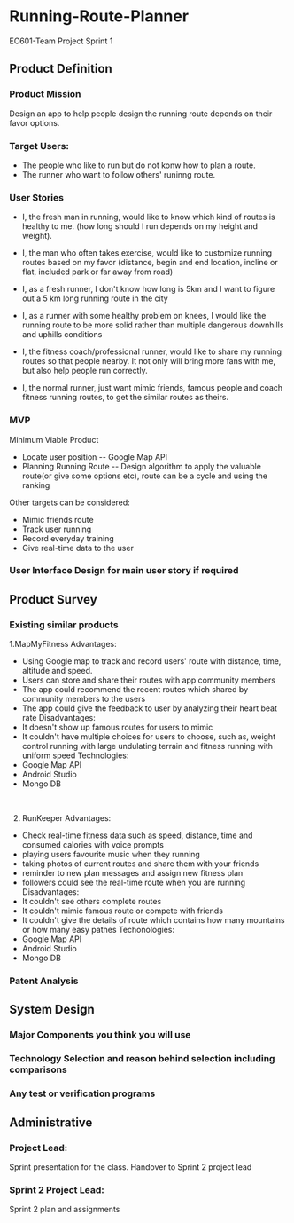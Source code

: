 # Running-Route-Planner
EC601-Team Project
Sprint 1

## Product Definition
### Product Mission
Design an app to help people design the running route depends on their favor options. 

### Target Users:
- The people who like to run but do not konw how to plan a route.
- The runner who want to follow others' runinng route.

### User Stories
- I, the fresh man in running, would like to know which kind of routes is healthy to me. (how long should I run depends on my height and weight).

- I, the man who often takes exercise, would like to customize running routes based on my favor (distance, begin and end location, incline or flat, included park or far away from road)

- I, as a fresh runner, I don't know how long is 5km and I want to figure out a 5 km long running route in the city

- I, as a runner with some healthy problem on knees, I would like the running route to be more solid rather than multiple dangerous downhills and uphills conditions

- I, the fitness coach/professional runner, would like to share my running routes so that people nearby. It not only will bring more fans with me, but also help people run correctly.

- I, the normal runner, just want mimic friends,  famous people and coach fitness running routes, to get the similar routes as theirs.

### MVP
Minimum Viable Product
- Locate user position -- Google Map API
- Planning Running Route -- Design algorithm to apply the valuable route(or give some options etc), route can be a cycle and using the ranking

Other targets can be considered:
- Mimic friends route 
- Track user running
- Record everyday training
- Give real-time data to the user

### User Interface Design for main user story if required

## Product Survey

### Existing similar products
1.MapMyFitness
Advantages:
- Using Google map to track and record users' route with distance, time, altitude and speed.
- Users can store and share their routes with app community members
- The app could recommend the recent routes which shared by community members to the users
- The app could give the feedback to user by analyzing their heart beat rate
Disadvantages:
- It doesn't show up famous routes for users to mimic
- It couldn't have multiple choices for users to choose, such as, weight control running with large undulating terrain and fitness running with uniform speed
Technologies:
- Google Map API
- Android Studio
- Mongo DB
<br>

2. RunKeeper
Advantages:
- Check real-time fitness data such as speed, distance, time and consumed calories with voice prompts
- playing users favourite music when they running
- taking photos of current routes and share them with your friends
- reminder to new plan messages and assign new fitness plan
- followers could see the real-time route when you are running
Disadvantages:
- It couldn't see others complete routes
- It couldn't mimic famous route or compete with friends
- It couldn't give the details of route which contains how many mountains or how many easy pathes
Techonologies:
- Google Map API
- Android Studio
- Mongo DB

### Patent Analysis

## System Design

### Major Components you think you will use
### Technology Selection and reason behind selection including comparisons
### Any test or verification programs

## Administrative

### Project Lead: 
Sprint presentation for the class.
Handover to Sprint 2 project lead

### Sprint 2 Project Lead:
Sprint 2 plan and assignments
